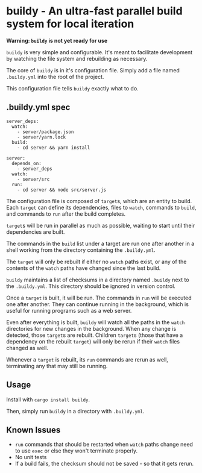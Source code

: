 # buildy - An ultra-fast parallel build system for local iteration

**Warning: `buildy` is not yet ready for use**

`buildy` is very simple and configurable. It's meant to facilitate development by watching the file system and rebuilding as necessary.

The core of `buildy` is in it's configuration file. Simply add a file named `.buildy.yml` into the root of the project.

This configuration file tells `buildy` exactly what to do.

## .buildy.yml spec
```
server_deps:
  watch:
    - server/package.json
    - server/yarn.lock
  build:
    - cd server && yarn install

server:
  depends_on:
    - server_deps
  watch:
    - server/src
  run:
    - cd server && node src/server.js
```

The configuration file is composed of `target`s, which are an entity to build. Each `target` can define its dependencies, files to `watch`, commands to `build`, and commands to `run` after the build completes.

`target`s will be run in parallel as much as possible, waiting to start until their dependencies are built.

The commands in the `build` list under a target are run one after another in a shell working from the directory containing the `.buildy.yml`.

The `target` will only be rebuilt if either no `watch` paths exist, or any of the contents of the `watch` paths have changed since the last build.

`buildy` maintains a list of checksums in a directory named `.buildy` next to the `.buildy.yml`. This directory should be ignored in version control.

Once a `target` is built, it will be run. The commands in `run` will be executed one after another. They can continue running in the background, which is useful for running programs such as a web server.

Even after everything is built, `buildy` will watch all the paths in the `watch` directories for new changes in the background. When any change is detected, those `target`s are rebuilt. Children `target`s (those that have a dependency on the rebuilt `target`) will only be rerun if their `watch` files changed as well.

Whenever a `target` is rebuilt, its `run` commands are rerun as well, terminating any that may still be running.

## Usage

Install with `cargo install buildy`.

Then, simply run `buildy` in a directory with `.buildy.yml`.

## Known Issues

* `run` commands that should be restarted when `watch` paths change need to use `exec` or else they won't terminate properly.
* No unit tests
* If a build fails, the checksum should not be saved - so that it gets rerun.
